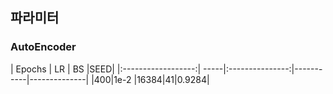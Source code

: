 ## 파라미터

### AutoEncoder

|  Epochs |    LR    |      BS     |SEED|
|:------------------:| -----|:---------------:|-----------|--------------|
|400|1e-2   |16384|41|0.9284|


